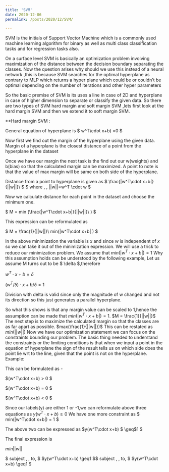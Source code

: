 ```yaml
---
title: 'SVM'
date: 2020-12-06
permalink: /posts/2020/12/SVM/

---
```

 
SVM is the initials of Support Vector Machine which is a commonly  used  machine learning algorithm for binary as well as multi class classification tasks and for regression tasks also.

On a surface level SVM  is basically an optimization problem involving maximization of the distance between  the decision boundary separating  the classes.
Now the question arises why should we use this instead of a neural network ,this is because SVM searches for the optimal hyperplane as contrary to MLP which returns a hyper plane which could be or couldn’t be optimal  depending on the number of iterations and other hyper parameters

So the basic premise of SVM is its uses a line in case of 2D and hyperplane in case of higher dimension to separate or classify the given data.
So there are two types of SVM hard margin and soft margin SVM ,lets first look at the hard margin SVM and then we extend it to soft margin SVM.

**Hard margin SVM :

General equation of hyperplane is $ w^T\cdot x+b) =0 $

Now first we find out the margin of the hyperplane using the given data. Margin of a hyperplane is the closest distance of a point from the hyperplane in the dataset

Once we have our margin the next task is the find out our w(weights) and b(bias) so that the calculated margin can be maximized. A point to note is that the value of max margin will be same on both side of the hyperplane.

Distance from a point to hyperplane is given as $ \frac{|w^T\cdot x+b|}{||w||}\ $
$  where \, \, ||w||=w^T \cdot w $

Now we calculate distance for each point  in the dataset and choose the minimum one.

$ M = min (\frac{|w^T\cdot x+b|}{||w||}\ ) $

This expression can be reformulated as

$ M = \frac{1}{||w||}\ min(|w^T\cdot x+b| ) $

In the above minimization the variable is $x$ and
since $w$ is independent of $x$ so we can take it out of the minimization expression.
We will use a trick to reduce our minimization problem.
We assume that $min(|w^T\cdot x+b|)=1$
Why this assumption holds can be understood by the following example,
Let us assume M turns out to be $ \delta $,therefore 

$w^T\cdot x+b=\delta$ 

$(w^T/\delta)\cdot x+b/\delta=1$

Division with delta is valid since only the magnitude of w changed and not its direction so this just generates a parallel hyperplane.

So what this shows is that any margin value can be scaled to 1,hence the assumption can be made that
$min(|w^T\cdot x+b|)=1$.
$M = \frac{1}{||w||}$
The next step is to maximize the calculated margin so that the classes are as far apart as possible.
$max(\frac{1}{||w||})$
This can be restated as
$min(||w||)$
Now we have our optimization statement we can focus on the constraints bounding our problem.
The basic thing needed to understand the constraints or the limiting conditions is that when we input a point in the equation of hyperplane the sign of the result tells us on which side does the point lie wrt to the line, given that the point is not on the hyperplane.
Example: 

This can be formulated as -

$(w^T\cdot x+b) > 0   $

$(w^T\cdot x+b) = 0    $

$(w^T\cdot x+b) < 0    $

Since our labels(y) are either 1 or -1,we can reformulate above three equations as $y(w^T\cdot x+b)  \geq 0$
We have one more constraint as $ min(|w^T\cdot x+b|) = 1 $

The above two can be expressed as $y(w^T\cdot x+b) $ \geq$1 $

The final expression is 

$min||w||$

$ subject \, \, to\, $ $y(w^T\cdot x+b)  \geq1 $$ subject \, \, to\, $ $y(w^T\cdot x+b)  \geq1 $





